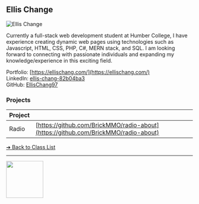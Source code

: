 ## Ellis Change

![Ellis Change](../images/allischang97.png)

Currently a full-stack web development student at Humber College, I have experience creating dynamic web pages using technologies such as Javascript, HTML, CSS, PHP, C#, MERN stack, and SQL. I am looking forward to connecting with passionate individuals and expanding my knowledge/experience in this exciting field.

Portfolio: [https://ellischang.com/](https://ellischang.com/)  
LinkedIn: [ellis-chang-82b04ba3](https://www.linkedin.com/in/ellis-chang-82b04ba3/)  
GitHub: [EllisChang97](https://www.linkedin.com/in/ellis-chang-82b04ba3/)  

### Projects

| Project | |
| - | - |
| Radio | [https://github.com/BrickMMO/radio-about](https://github.com/BrickMMO/radio-about) |

[&#10132; Back to Class List](/)

---

<a href="https://brickmmo.com">
<img src="https://brickmmo.com/images/brickmmo-logo-horizontal.jpg" width="100">
</a>